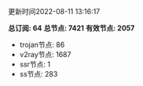 更新时间2022-08-11 13:16:17

**总订阅: 64**
**总节点: 7421**
**有效节点: 2057**
- trojan节点: 86
- v2ray节点: 1687
- ssr节点: 1
- ss节点: 283
